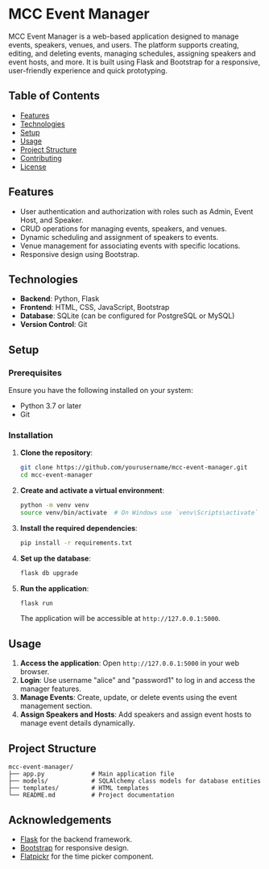 
# MCC Event Manager

MCC Event Manager is a web-based application designed to manage events, speakers, venues, and users. 
The platform supports creating, editing, and deleting events, managing schedules, assigning speakers and event hosts, and more. 
It is built using Flask and Bootstrap for a responsive, user-friendly experience and quick prototyping.

## Table of Contents
- [Features](#features)
- [Technologies](#technologies)
- [Setup](#setup)
- [Usage](#usage)
- [Project Structure](#project-structure)
- [Contributing](#contributing)
- [License](#license)

## Features
- User authentication and authorization with roles such as Admin, Event Host, and Speaker.
- CRUD operations for managing events, speakers, and venues.
- Dynamic scheduling and assignment of speakers to events.
- Venue management for associating events with specific locations.
- Responsive design using Bootstrap.

## Technologies
- **Backend**: Python, Flask
- **Frontend**: HTML, CSS, JavaScript, Bootstrap
- **Database**: SQLite (can be configured for PostgreSQL or MySQL)
- **Version Control**: Git

## Setup

### Prerequisites
Ensure you have the following installed on your system:
- Python 3.7 or later
- Git

### Installation

1. **Clone the repository**:
   ```bash
   git clone https://github.com/yourusername/mcc-event-manager.git
   cd mcc-event-manager
   ```

2. **Create and activate a virtual environment**:
   ```bash
   python -m venv venv
   source venv/bin/activate  # On Windows use `venv\Scripts\activate`
   ```

3. **Install the required dependencies**:
   ```bash
   pip install -r requirements.txt
   ```

4. **Set up the database**:
   ```bash
   flask db upgrade
   ```

5. **Run the application**:
   ```bash
   flask run
   ```
   The application will be accessible at `http://127.0.0.1:5000`.

## Usage
1. **Access the application**: Open `http://127.0.0.1:5000` in your web browser.
2. **Login**: Use username "alice" and "password1" to log in and access the manager features.
3. **Manage Events**: Create, update, or delete events using the event management section.
4. **Assign Speakers and Hosts**: Add speakers and assign event hosts to manage event details dynamically.

## Project Structure
```
mcc-event-manager/
├── app.py             # Main application file
├── models/            # SQLAlchemy class models for database entities
├── templates/         # HTML templates
└── README.md          # Project documentation
```

## Acknowledgements
- [Flask](https://flask.palletsprojects.com/) for the backend framework.
- [Bootstrap](https://getbootstrap.com/) for responsive design.
- [Flatpickr](https://flatpickr.js.org/) for the time picker component.

```
